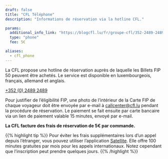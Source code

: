 ```yaml
---
draft: false
title: "CFL Téléphone"
description: "Informations de réservation via la hotline CFL."

params:
  additional_info_link: "https://blogcfl.lu/fr/groupe-cfl/352-2489-2489-des-questions-un-numero-pour-vous-tenir-informes"
  type: "phone"
  fee: 5€

aliases:
  - cfl_phone
---
```


La CFL propose une hotline de réservation auprès de laquelle les Billets FIP 50 peuvent être achetés. Le service est disponible en luxembourgeois, français, allemand et anglais.

[+352 (0) 2489 2489](tel:+35224892489)

Pour justifier de l’éligibilité FIP, une photo de l’intérieur de la Carte FIP de chaque voyageur doit être envoyée par e-mail à [callcenter@cfl.lu](mailto:callcenter@cfl.lu) pendant la procédure de réservation. Le paiement se fait ensuite par carte bancaire via un lien de paiement valable 15 minutes, envoyé par e-mail.

**La CFL facture des frais de réservation de 5€ par commande.**

{{% highlight tip %}}
Pour éviter les frais supplémentaires lors d’un appel depuis l’étranger, vous pouvez utiliser l’application [Satellite](https://www.satellite.me/). Elle offre 100 minutes gratuites par mois pour les appels internationaux. Notez cependant que l’inscription peut prendre quelques jours.
{{% /highlight %}}
